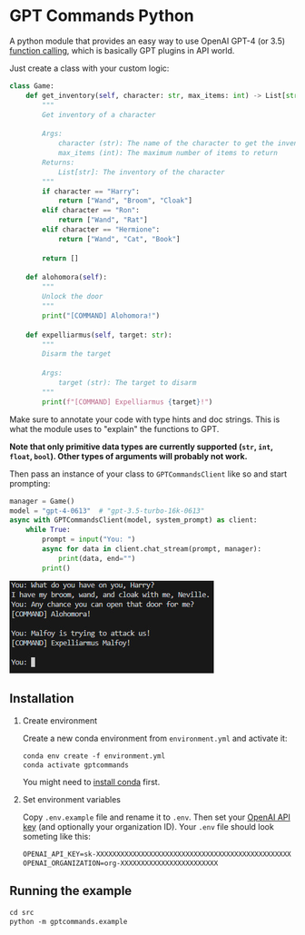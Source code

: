 # GPT Commands Python

A python module that provides an easy way to use OpenAI GPT-4 (or 3.5) [function calling](https://platform.openai.com/docs/guides/gpt/function-calling), which is basically GPT plugins in API world.

Just create a class with your custom logic:

```python
class Game:
    def get_inventory(self, character: str, max_items: int) -> List[str]:
        """
        Get inventory of a character

        Args:
            character (str): The name of the character to get the inventory of. One of: 'Harry', 'Ron', 'Hermione'
            max_items (int): The maximum number of items to return
        Returns:
            List[str]: The inventory of the character
        """
        if character == "Harry":
            return ["Wand", "Broom", "Cloak"]
        elif character == "Ron":
            return ["Wand", "Rat"]
        elif character == "Hermione":
            return ["Wand", "Cat", "Book"]

        return []

    def alohomora(self):
        """
        Unlock the door
        """
        print("[COMMAND] Alohomora!")

    def expelliarmus(self, target: str):
        """
        Disarm the target

        Args:
            target (str): The target to disarm
        """
        print(f"[COMMAND] Expelliarmus {target}!")

```

Make sure to annotate your code with type hints and doc strings. This is what the module uses to "explain" the functions to GPT.


**Note that only primitive data types are currently supported (`str`, `int`, `float`, `bool`). Other types of arguments will probably not work.**


Then pass an instance of your class to `GPTCommandsClient` like so and start prompting:

```python
manager = Game()
model = "gpt-4-0613"  # "gpt-3.5-turbo-16k-0613"
async with GPTCommandsClient(model, system_prompt) as client:
    while True:
        prompt = input("You: ")
        async for data in client.chat_stream(prompt, manager):
            print(data, end="")
        print()
```

![Prompts](./images/prompts.jpg)

## Installation

1.  Create environment

    Create a new conda environment from `environment.yml` and activate it:

    ```shell
    conda env create -f environment.yml
    conda activate gptcommands
    ```

    You might need to [install conda](https://docs.conda.io/projects/conda/en/latest/user-guide/install/index.html) first.

1.  Set environment variables

    Copy `.env.example` file and rename it to `.env`.
    Then set your [OpenAI API key](https://platform.openai.com/account/api-keys) (and optionally your organization ID).
    Your `.env` file should look someting like this:

    ```
    OPENAI_API_KEY=sk-XXXXXXXXXXXXXXXXXXXXXXXXXXXXXXXXXXXXXXXXXXXXXXXX
    OPENAI_ORGANIZATION=org-XXXXXXXXXXXXXXXXXXXXXXXX
    ```

## Running the example

```shell
cd src
python -m gptcommands.example
```